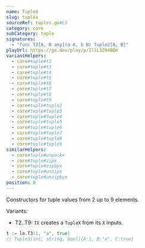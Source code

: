 ```yaml
---
name: TupleX
slug: tuplex
sourceRef: tuples.go#L5
category: core
subCategory: tuple
signatures:
  - "func T2[A, B any](a A, b B) Tuple2[A, B]"
playUrl: https://go.dev/play/p/IllL3ZO4BQm
variantHelpers:
  - core#tuple#t2
  - core#tuple#t3
  - core#tuple#t4
  - core#tuple#t5
  - core#tuple#t6
  - core#tuple#t7
  - core#tuple#t8
  - core#tuple#t9
  - core#tuple#tuple2
  - core#tuple#tuple3
  - core#tuple#tuple4
  - core#tuple#tuple5
  - core#tuple#tuple6
  - core#tuple#tuple7
  - core#tuple#tuple8
  - core#tuple#tuple9
similarHelpers:
  - core#tuple#unpackx
  - core#tuple#zipx
  - core#tuple#zipbyx
  - core#tuple#unzipx
  - core#tuple#unzipbyx
position: 0
---
```


Constructors for tuple values from 2 up to 9 elements.

Variants:

- T2..T9: `TX` creates a `TupleX` from its `X` inputs.

```go
t := lo.T3(1, "a", true)
// Tuple3[int, string, bool]{A:1, B:"a", C:true}
```


